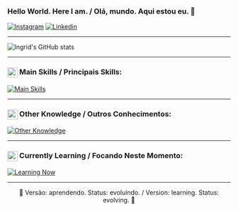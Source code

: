 ### Hello World. Here I am. / Olá, mundo. Aqui estou eu. 👋

[![Instagram](https://img.shields.io/badge/Instagram-E4405F?style=for-the-badge&logo=instagram&logoColor=white)](https://www.instagram.com/_in.grid._/)
[![Linkedin](https://img.shields.io/badge/LinkedIn-0077B5?style=for-the-badge&logo=linkedin&logoColor=white)](https://www.linkedin.com/feed/?trk=sem-ga_campid.12619604099_asid.149519181115_crid.725790844702_kw.linkedin_d.c_tid.kwd-148086543_n.g_mt.e_geo.1032126)

---

![Ingrid's GitHub stats](https://github-readme-stats.vercel.app/api?username=IngridEmiliano&show_icons=true&theme=dracula)

---

### <div><img src="https://raw.githubusercontent.com/Tarikul-Islam-Anik/Animated-Fluent-Emojis/master/Emojis/Travel%20and%20places/Rocket.png" width="23px" align="top" alt="Rocket Emoji"/> Main Skills / Principais Skills:</div>
[![Main Skills](https://skillicons.dev/icons?i=java,mysql)](https://skillicons.dev)

---

### <div><img src="https://raw.githubusercontent.com/Tarikul-Islam-Anik/Animated-Fluent-Emojis/master/Emojis/Smilies/Nerd%20Face.png" alt="Nerd Face" width="23px" align="top" /> Other Knowledge / Outros Conhecimentos:</div>
[![Other Knowledge](https://skillicons.dev/icons?i=cpp,html)](https://skillicons.dev)

---

### <div><img src="https://raw.githubusercontent.com/Tarikul-Islam-Anik/Animated-Fluent-Emojis/master/Emojis/Hand%20gestures/Brain.png" alt="Brain Emoji" width="23px" align="top" /> Currently Learning / Focando Neste Momento:</div>
[![Learning Now](https://skillicons.dev/icons?i=html,css,js)](https://skillicons.dev)

---

<div align="center">
🌻 Versão: aprendendo. Status: evoluindo. / Version: learning. Status: evolving. 🌻
</div>

